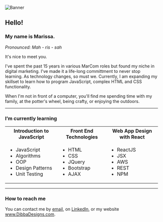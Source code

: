![Banner](https://media-exp1.licdn.com/dms/image/C4E16AQGNQADn0VXWNA/profile-displaybackgroundimage-shrink_350_1400/0/1517729299662?e=1654732800&v=beta&t=0KZSfaLKXUtFeG8eoK2alc9Mr3Sn0bWA8j8MDravG0c )

<h2>Hello!</h2>
<h3>My name is Marissa. </h3>
    <em>Pronounced: Mah - ris - sah</em></p>
    <p>It's nice to meet you.</p>

<p>I've spent the past 15 years in various MarCom roles but found my niche in digital marketing. I've made it a life-long committment to never stop learning. As technology changes, so must we. Currently, I am expanding my skillset to learn how to program JavaScript, complex HTML and CSS functionality.</p>
<p>When I'm not in front of a computer, you'll find me spending time with my family, at the potter's wheel, being crafty, or enjoying the outdoors.</p>
<hr>
<h3>I’m currently learning</h3> 
<table><tbody>
    <tr>
        <th>Introduction to JavaScript</th>
        <th>Front End Technologies</th>
        <th>Web App Design with React</th>
    </tr>
    <tr>
        <td>
    <ul><li>JavaScript</li>
        <li>Algorithms</li>
        <li>OOP</li>
        <li>Design Patterns</li>
        <li>Unit Testing</li></ul></td>
        <td>
        <ul><li>HTML</li>
            <li>CSS</li>
            <li>JQuery</li>
            <li>Bootstrap</li>
            <li>AJAX</li></ul></td>
            <td>
        <ul><li>ReactJS</li>
        <li>JSX</li>
        <li>AWS</li>
        <li>REST</li>
            <li>NPM</li></ul></td></tr></tbody></table>
<hr> 
<h3>How to reach me</h3>
<p>You can contact me by <a href="mailto:marissa_dibba@yahoo.com">email</a>, on <a href="https://www.linkedin.com/in/marissadibba/" target="_blank">LinkedIn</a>, or my website <a href="https://dibbadesigns.com" target="_blank">www.DibbaDesigns.com</a>.</p></div>

<!---
Rissa-Jallow/Rissa-Jallow is a ✨ special ✨ repository because its `README.md` (this file) appears on your GitHub profile.
You can click the Preview link to take a look at your changes.
--->
